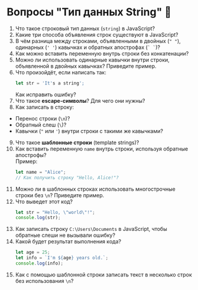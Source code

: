 # Вопросы **"Тип данных String"** 🚀

1. Что такое строковый тип данных (`string`) в JavaScript?
2. Какие три способа объявления строк существуют в JavaScript?
3. В чём разница между строками, объявленными в двойных (`" "`), одинарных (`' '`) кавычках и обратных апострофах (`` ` ` ``)?
4. Как можно вставить переменную внутрь строки без конкатенации?
5. Можно ли использовать одинарные кавычки внутри строки, объявленной в двойных кавычках? Приведите пример.
6. Что произойдёт, если написать так:
   ```javascript
   let str = 'It's a string';
   ```  
   Как исправить ошибку?
7. Что такое **escape-символы**? Для чего они нужны?
8. Как записать в строку:
  - Перенос строки (`\n`)?
  - Обратный слеш (`\`)?
  - Кавычки (`"` или `'`) внутри строки с такими же кавычками?
9. Что такое **шаблонные строки** (template strings)?
10. Как вставить переменную `name` внутрь строки, используя обратные апострофы?  
    Пример:
    ```javascript
    let name = "Alice";
    // Как получить строку "Hello, Alice!"?
    ```  
11. Можно ли в шаблонных строках использовать многострочные строки без `\n`? Приведите пример.
12. Что выведет этот код?
    ```javascript
    let str = "Hello, \"world\"!";
    console.log(str);
    ```  
13. Как записать строку `C:\Users\Documents` в JavaScript, чтобы обратные слеши не вызывали ошибку?
14. Какой будет результат выполнения кода?
    ```javascript
    let age = 25;
    let info = `I'm ${age} years old.`;
    console.log(info);
    ```  
15. Как с помощью шаблонной строки записать текст в несколько строк без использования `\n`?

